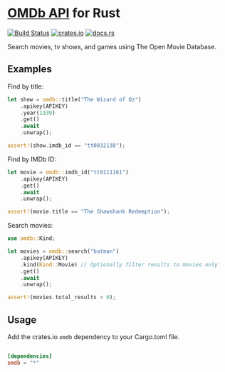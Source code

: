 # [OMDb API](https://www.omdbapi.com) for Rust
[![Build Status](https://travis-ci.org/aldrio/omdb-rs.svg?branch=master)](https://travis-ci.org/aldrio/omdb-rs)
[![crates.io](https://img.shields.io/crates/v/omdb.svg?maxAge=2592000?style=plastic)](https://crates.io/crates/omdb)
[![docs.rs](https://docs.rs/omdb/badge.svg)](https://docs.rs/crate/omdb/)

Search movies, tv shows, and games using The Open Movie Database.

## Examples

Find by title:

```rust
let show = omdb::title("The Wizard of Oz")
	.apikey(APIKEY)
	.year(1939)
	.get()
	.await
	.unwrap();

assert!(show.imdb_id == "tt0032138");
```

Find by IMDb ID:

```rust
let movie = omdb::imdb_id("tt0111161")
	.apikey(APIKEY)
	.get()
	.await
	.unwrap();

assert!(movie.title == "The Shawshank Redemption");
```

Search movies:

```rust
use omdb::Kind;

let movies = omdb::search("batman")
	.apikey(APIKEY)
	.kind(Kind::Movie) // Optionally filter results to movies only
	.get()
	.await
	.unwrap();

assert!(movies.total_results > 0);
```

## Usage
Add the crates.io `omdb` dependency to your Cargo.toml file.

```toml

[dependencies]
omdb = "*"

```
